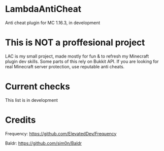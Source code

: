 # LambdaAntiCheat
Anti cheat plugin for MC 1.16.3, in development

# This is NOT a proffesional project
LAC is my small project, made mostly for fun & to refresh my Minecraft plugin dev skills. Some parts of this rely on Bukkit API. If you are looking for real Minecraft server protection, use reputable anti cheats.

# Current checks
This list is in development

# Credits
Frequency: https://github.com/ElevatedDev/Frequency

Baldr: https://github.com/sim0n/Baldr
